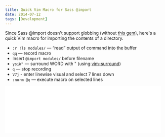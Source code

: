 ```yaml
---
title: Quick Vim Macro for Sass @import
date: 2014-07-12 
tags: [Development]
---
```


Since Sass @import doesn't support globbing (without [this
gem](https://github.com/chriseppstein/sass-globbing)), here's a quick Vim macro
for importing the contents of a directory.

* ``:r !ls modules/`` — “read” output of command into the buffer
* ``qq`` — record macro
* Insert ``@import modules/`` before filename
* ``ysiW"`` — surround WORD with " (using
  [vim-surround](https://github.com/tpope/vim-surround))
* ``q`` — stop recording
* ``V7j`` - enter linewise visual and select 7 lines down
* ``:norm @q`` — execute macro on selected lines

<div class="featured">
  <iframe name='quickcast' src='//quick.as/embed/dby9flaz' scrolling='no' frameborder='0' width='100%' allowfullscreen></iframe><script src='//quick.as/embed/script/0.87'></script>
</div>
